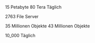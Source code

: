 15 Petabyte
80 Tera Täglich

2763 File Server

35 Millionen Objekte 
43 Millionen Objekte

10_000 Täglich



